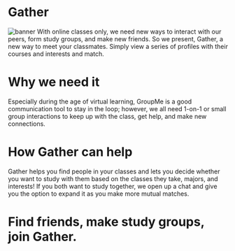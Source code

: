# Gather
![banner](https://github.com/kchangela7/master/gather_app/assets/images/banner.jpg)
 With online classes only, we need new ways to interact with our peers, form study groups, and make new friends. So we present, Gather, a new way to meet your classmates. Simply view a series of profiles with their courses and interests and match.

 # Why we need it
 Especially during the age of virtual learning, GroupMe is a good communication tool to stay in the loop; however, we all need 1-on-1 or small group interactions to keep up with the class, get help, and make new connections. 
 
 # How Gather can help
 Gather helps you find people in your classes and lets you decide whether you want to study with them based on the classes they take, majors, and interests! If you both want to study together, we open up a chat and give you the option to expand it as you make more mutual matches.

# Find friends, make study groups, join Gather.
